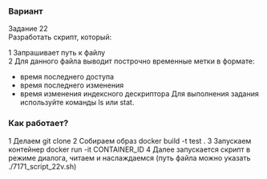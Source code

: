 ### Вариант
Задание 22  
Разработать скрипт, который:

1 Запрашивает путь к файлу  
2 Для данного файла выводит построчно временные метки в формате:
- время последнего доступа
- время последнего изменения
- время изменения индексного дескриптора Для выполнения задания используйте команды ls или stat.

### Как работает?
1 Делаем git clone
2 Собираем образ docker build -t test .
3 Запускаем контейнер docker run -it CONTAINER_ID
4 Далее запускается скрипт в режиме диалога, читаем и наслаждаемся (путь файла можно указать ./7171_script_22v.sh)
